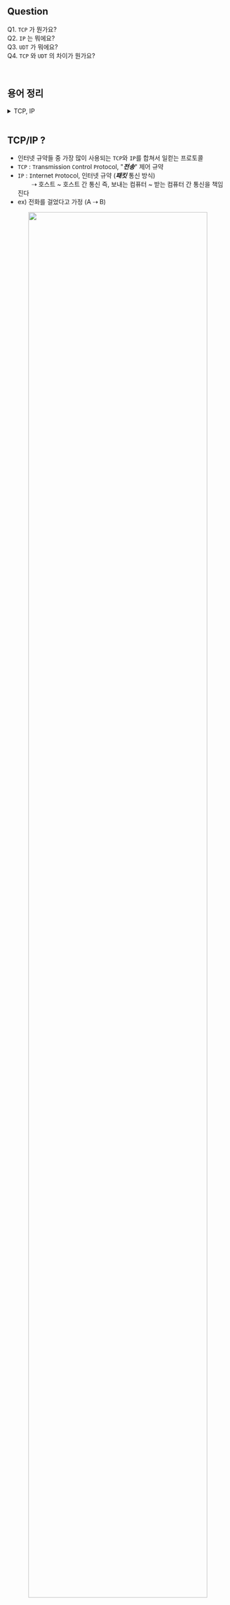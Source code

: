 ## Question
Q1. `TCP` 가 뭔가요?<br>
Q2. `IP` 는 뭐에요?<br>
Q3. `UDT` 가 뭐에요?<br>
Q4. `TCP` 와 `UDT` 의 차이가 뭔가요?<br>


<br>

## 용어 정리 
<details><summary> TCP, IP  </summary>

- 정의<br>
  - `T`ransmission `C`ontrol `P`rotocol(전송 제어 프로토콜)은 `IP suite(인터넷 프로토콜 스위트)`의 핵심 프로토콜 중 하나. `IP`와 함께 `TCP/IP`라는 명칭으로도 널리 불린다<br><br>
  
- 무엇을 전송?
  - TCP는 근거리 통신망이나 인트라넷, 인터넷에 연결된 컴퓨터에서 실행되는 프로그램 간에 일련의 `옥텟`을 안정적으로, 순서대로, 에러없이 교환할 수 있게 한다 <br><br>

- `옥텟`?
  1. 8비트로 구성된 컴퓨팅 및 통신의 디지털 정보 단위
  2. 그럼 1바이트 쓰면 되잖아?
   - 이 용어는 역사적으로 바이트가 다양한 크기의 저장 장치에 사용되었기 때문에 바이트라는 용어가 모호할 때 자주 사용된다<br>
  
- 정리
  - TCP는 디지털 정보 단위를 전송할 때 사용되는 통신 규약<br><br>
- `IP suite` 은 뭐지?
  - `I`nternet `P`rotocol `suite`(인터넷 프로토콜 스위트)<br>
    suite: 모음, 집단, 일행, 짝
  - 인터넷에서 컴퓨터들이 서로 정보를 주고받는 데 쓰이는 통신규약(프로토콜)의 모음 <br><br>

- `IP`는 뭐지?<br>
  - 인터넷 규약(`I`nternet `P`rotocol)은 네트워크 경계 간 `데이터그램`을 관계 짓는 인터넷 프로토콜 스위트에 적용되는 통신 규약 중 `네트워크 계층` 규약이다
</details>

<br>

## TCP/IP ?
- 인터넷 규약들 중 가장 많이 사용되는 `TCP`와 `IP`를 합쳐서 일컫는 프로토콜
- `TCP` : `T`ransmission `C`ontrol `P`rotocol, "***전송***" 제어 규약
- `IP` : `I`nternet `P`rotocol, 인터넷 규약 (***패킷*** 통신 방식)<br>
&nbsp;&nbsp;&nbsp;&nbsp;&nbsp;&nbsp;&nbsp;&nbsp;⇢ 호스트 ~ 호스트 간 통신 즉, 보내는 컴퓨터 ~ 받는 컴퓨터 간 통신을 책임진다
- ex) 전화를 걸었다고 가정 (A ⇢ B)

<div align="center">
<img width="90%" src="https://user-images.githubusercontent.com/48194000/185865937-a57603bd-858e-4fc4-aee6-d7a5143442ef.jpg">
</div>

<br>

- 즉, `TCP/IP`를 말한다는 것은 `송신자`가 `수신가`에게 데이터를 전달하고,<br>
  그 데이터가 제대로 전송됐는지, 너무 빠르진 않았는지, 제대로 받았다고 연락은 오는지 등을 확인한다는 것

<br>

- 그렇다면 어떻게 `TCP`를 통해 전송을 제어하고 상태를 체크하게 될까?

<br>

## TCP 동작
- 앞서 언급하였듯 `TCP`는 통신 대상이 되는 ***단말기(endpoint)*** 들이 ***통신할 준비***가 되었는지
  전송된 데이터 양은 얼마이며, 도착한 데이터는 손상되거나 변형된 곳이 없는지 등을 확인

- 해당 과정들은 `TCP 헤더` 정보를 통해서 이루어짐
  <div align="center" id="tcpHeader">
  <img src="https://user-images.githubusercontent.com/48194000/185869540-d4e79289-36d8-4d7e-9bfa-ee1f5b33c881.jpeg">
  </div>

- 출발지 port번호, 도착지 port번호부터 다양한 정보들이 헤더에 들어있음
- 그 중 중간 `9bit`의 통신 제어 플래그인 `control bit`들이 데이터 전송 상태 체크에 사용
  - ex) ACK, SYN, FIN, ...

<br>

- ### `3-way handshaking`
  <div align="left">
  <img src="https://user-images.githubusercontent.com/48194000/185873391-caaed08f-ac37-48d7-9f4a-a5016b15b71c.jpg"  height="400px">
  
  <img src="https://user-images.githubusercontent.com/48194000/185874119-53c77a41-30d5-4afe-b03a-64311f45b333.png" height="340px">

  <img src="https://user-images.githubusercontent.com/48194000/185874886-3f6e5674-95f6-4bb2-a997-2ab1896e85e8.png" height="333px">

  </div>

<br>

## TCP 문제점과 한계
- 위처럼 데이터 전송 상태를 체크하는 것외에도 데이터 훼손 체크도 가능하며
  데이터 손실 시 통신을 기다리게 하는 기능도 있다.<br> 따라서 `신뢰할만한 프로토콜`로 불리지만 
  오래된 만큼 확장성이 부족하다.<br> 게다가 헤더에 기능을 추가하고 싶은 경우,
  [위 tct 헤더 사진](#tcp-동작)에서 확인할 수 있듯이, `option` 필드를 활용해야하는데, <br>
  크기 제약으로 인해 최대 `4구간`만 사용가능하다. <br>
  나아가 너무 잘 알려진 헤더 구조를 가지고 있어 외부에서 관찰하기 쉽고 손대기가 쉬워진 문제가 있다

<br>

## UDP 등장
- 언급된 TCP의 문제점을 해결하기 위해 나타난 것이 바로 `UDP` 이다
- `U`ser `D`atagram `P`rotocol 로, 사용자 데이터 그램 규약으로 TCP와 달리 
  말 그대로 사용자 데이터에 대한 규약이다. <br>
- 전송 제어에는 직접적으로 신경 쓰지 않는다
  
<br>

## UDP 헤더
<div align="left">
  <img src=https://user-images.githubusercontent.com/48194000/185878481-abaf33b1-a152-4c7e-b214-2dd1ea92445f.png height="310px">
</div>

- 이처럼 상당히 간단한 구조를 가지며, 연결 상태 체크를 진행하지 않기 때문에 <br>
- 데이터 송수신 속도가 빠르며 추가기능을 확장할 용량도 충분하다<br>
- 하지만 신뢰성이 부족하며 해당 부분은 헤더 추가 기능을 통해 보완할 수 있다<br>
- DNS, 스트리밍에 적용된다

<br>

## TCP 와 UDP 차이
<div align="left">
<img height="318px" alt="image" src="https://user-images.githubusercontent.com/48194000/185879750-c0c5bba2-2b08-4b37-b51d-b3a8638bd129.png">
</div>

<br>


## TCP와 UDP 설정은 어떻게 하는가?
- TCP와 UDP 둘 다 TCP/IP 계층의 `transport layer`에 속한다
- 어플리케이션 계층에서 패킷이 내려오면 해당 계층에서 `TCP`를 적용할지 `UDP`를 적용할지 정한다


<div align="left">
<img height="375px" src="https://user-images.githubusercontent.com/48194000/185880269-ed5a03c8-6c17-4a87-b34b-04ecb144e074.png">
</div>
